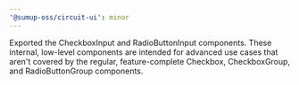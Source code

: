 ```yaml
---
'@sumup-oss/circuit-ui': minor
---
```


Exported the CheckboxInput and RadioButtonInput components. These internal, low-level components are intended for advanced use cases that aren't covered by the regular, feature-complete Checkbox, CheckboxGroup, and RadioButtonGroup components.
